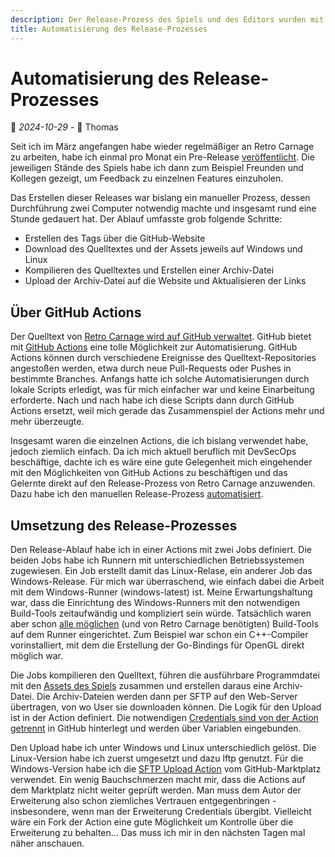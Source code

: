 ```yaml
---
description: Der Release-Prozess des Spiels und des Editors wurden mit GitHub-Actions automatisiert. Dabei kommen Actions mit mehreren Jobs zum Einsatz, welche auf verschiedenen Betriebssystemen ausgeführt werden.
title: Automatisierung des Release-Prozesses
---
```


# Automatisierung des Release-Prozesses

📅 *2024-10-29* - 🧔 Thomas

Seit ich im März angefangen habe wieder regelmäßiger an Retro Carnage zu arbeiten, habe ich einmal pro Monat ein Pre-Release [veröffentlicht](https://github.com/Retro-Carnage-Team/retro-carnage/tags). Die jeweiligen Stände des Spiels habe ich dann zum Beispiel Freunden und Kollegen gezeigt, um Feedback zu einzelnen Features einzuholen.

Das Erstellen dieser Releases war bislang ein manueller Prozess, dessen Durchführung zwei Computer notwendig machte und insgesamt rund eine Stunde gedauert hat. Der Ablauf umfasste grob folgende Schritte:

-  Erstellen des Tags über die GitHub-Website
-  Download des Quelltextes und der Assets jeweils auf Windows und Linux
-  Kompilieren des Quelltextes und Erstellen einer Archiv-Datei
-  Upload der Archiv-Datei auf die Website und Aktualisieren der Links

## Über GitHub Actions

Der Quelltext von [Retro Carnage wird auf GitHub verwaltet](https://github.com/Retro-Carnage-Team/retro-carnage). GitHub bietet mit [GitHub Actions](https://github.com/features/actions) eine tolle Möglichkeit zur Automatisierung. GitHub Actions können durch verschiedene Ereignisse des Quelltext-Repositories angestoßen werden, etwa durch neue Pull-Requests oder Pushes in bestimmte Branches. Anfangs hatte ich solche Automatisierungen durch lokale Scripts erledigt, was für mich einfacher war und keine Einarbeitung erforderte. Nach und nach habe ich diese Scripts dann durch GitHub Actions ersetzt, weil mich gerade das Zusammenspiel der Actions mehr und mehr überzeugte.

Insgesamt waren die einzelnen Actions, die ich bislang verwendet habe, jedoch ziemlich einfach. Da ich mich aktuell beruflich mit DevSecOps beschäftige, dachte ich es wäre eine gute Gelegenheit mich eingehender mit den Möglichkeiten von GitHub Actions zu beschäftigen und das Gelernte direkt auf den Release-Prozess von Retro Carnage anzuwenden. Dazu habe ich den manuellen Release-Prozess [automatisiert](https://github.com/Retro-Carnage-Team/retro-carnage/blob/main/.github/workflows/release.yml). 

## Umsetzung des Release-Prozesses

Den Release-Ablauf habe ich in einer Actions mit zwei Jobs definiert. Die beiden Jobs habe ich Runnern mit unterschiedlichen Betriebssystemen zugewiesen. Ein Job erstellt damit das Linux-Relase, ein anderer Job das Windows-Release. Für mich war überraschend, wie einfach dabei die Arbeit mit dem Windows-Runner (windows-latest) ist. Meine Erwartungshaltung war, dass die Einrichtung des Windows-Runners mit den notwendigen Build-Tools zeitaufwändig und kompliziert sein würde. Tatsächlich waren aber schon [alle möglichen](https://github.com/actions/runner-images/blob/main/images/windows/Windows2022-Readme.md) (und von Retro Carnage benötigten) Build-Tools auf dem Runner eingerichtet. Zum Beispiel war schon ein C++-Compiler vorinstalliert, mit dem die Erstellung der Go-Bindings für OpenGL direkt möglich war.

Die Jobs kompilieren den Quelltext, führen die ausführbare Programmdatei mit den [Assets des Spiels](https://github.com/Retro-Carnage-Team/retro-carnage-assets) zusammen und erstellen daraus eine Archiv-Datei. Die Archiv-Dateien werden dann per SFTP auf den Web-Server übertragen, von wo User sie downloaden können. Die Logik für den Upload ist in der Action definiert. Die notwendigen [Credentials sind von der Action getrennt](https://docs.github.com/de/actions/security-for-github-actions/security-guides/using-secrets-in-github-actions) in GitHub hinterlegt und werden über Variablen eingebunden.

Den Upload habe ich unter Windows und Linux unterschiedlich gelöst. Die Linux-Version habe ich zuerst umgesetzt und dazu lftp genutzt. Für die Windows-Version habe ich die [SFTP Upload Action](https://github.com/marketplace/actions/sftp-upload) vom GitHub-Marktplatz verwendet. Ein wenig Bauchschmerzen macht mir, dass die Actions auf dem Marktplatz nicht weiter geprüft werden. Man muss dem Autor der Erweiterung also schon ziemliches Vertrauen entgegenbringen - insbesondere, wenn man der Erweiterung Credentials übergibt. Vielleicht wäre ein Fork der Action eine gute Möglichkeit um Kontrolle über die Erweiterung zu behalten... Das muss ich mir in den nächsten Tagen mal näher anschauen.
